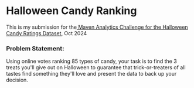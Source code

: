 # Halloween Candy Ranking
This is my submission for the[ Maven Analytics Challenge for the Halloween Candy Ratings Dataset](https://mavenanalytics.io/challenges/maven-halloween-challenge/701f06a2-a19b-41e9-95d3-37a0dcc5492f), Oct 2024

### Problem Statement:
Using online votes ranking 85 types of candy, your task is to find the 3 treats you'll give out on Halloween to guarantee that trick-or-treaters of all tastes find something they'll love and present the data to back up your decision.




